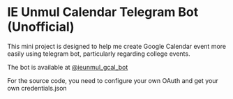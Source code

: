 # IE Unmul Calendar Telegram Bot (Unofficial)

This mini project is designed to help me create Google Calendar event more easily using telegram bot, particularly regarding college events.

The bot is available at [@ieunmul_gcal_bot](https://t.me/ieunmul_gcal_bot)

For the source code, you need to configure your own OAuth and get your own credentials.json